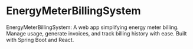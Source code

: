 # EnergyMeterBillingSystem
EnergyMeterBillingSystem: A web app simplifying energy meter billing. Manage usage, generate invoices, and track billing history with ease. Built with Spring Boot and React.
